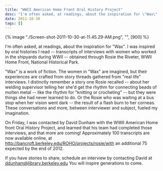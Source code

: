 ```yaml
---
title: "WWII American Home Front Oral History Project"
desc: "I'm often asked, at readings, about the inspiration for \"Wax\". I was inspired by oral histories I read -- transcripts of interviews with women who worked in the shipyards during WWII -- obtained through Rosie the Riveter, WWII Home Front, National Historical Park."
date: 2011-10-30
tags: []
---
```


{% image "./Screen-shot-2011-10-30-at-11.45.29-AM.png", "", [900] %}

I'm often asked, at readings, about the inspiration for "Wax". I was inspired by oral histories I read -- transcripts of interviews with women who worked in the shipyards during WWII -- obtained through Rosie the Riveter, WWII Home Front, National Historical Park.

"Wax" is a work of fiction. The women in "Wax" are imagined, but their experiences are crafted from story threads gathered from "real life" interviews. I distinctly remember a story one Rosie recalled -- about her welding supervisor telling her she'd get the rhythm for connecting beads of molten metal -- like the rhythm for "knitting or crocheting" -- but they were things she had never learned to do. Or the Rosie who was waiting at a bus stop when her vision went dark -- the result of a flash burn to her corneas. These conversations and more, between interviewer and subject, fueled my imagination.

On Friday, I was contacted by David Dunham with the WWII American Home front Oral History Project, and learned that his team had completed those interviews, and that more are coming! Approximately 100 transcripts are now available online, at http://bancroft.berkeley.edu/ROHO/projects/rosie/with an additional 75 expected by the end of 2012.

If you have stories to share, schedule an interview by contacting David at ddunham@library.berkeley.edu You will inspire generations to come.

